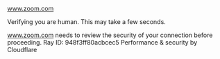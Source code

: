 www.zoom.com

Verifying you are human. This may take a few seconds.

www.zoom.com needs to review the security of your connection before proceeding.
Ray ID: 948f3ff80acbcec5
Performance & security by Cloudflare
